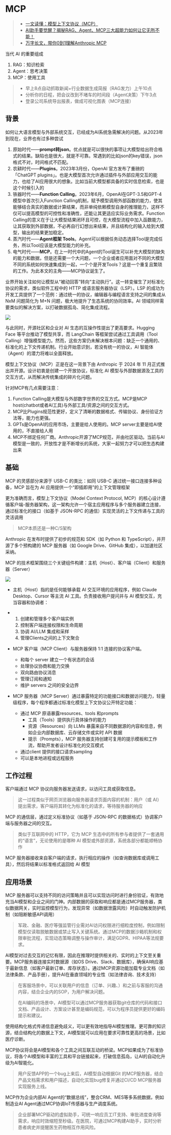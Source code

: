 # MCP

> - [一文读懂：模型上下文协议（MCP）](https://mp.weixin.qq.com/s/baBtZGVpMHNU7yoAwYbutg)
> - [AI助手要觉醒？揭秘RAG、Agent、MCP三大超能力如何让它无所不能！](https://mp.weixin.qq.com/s/-TnA9A2TgUUcG7hYWqbBnQ)
> - [万字长文，带你0到1理解Anthropic MCP](https://mp.weixin.qq.com/s/UyMH7gh-BC9ZJp9Z5kq8Uw)

当代 AI 的重要组成

1. RAG：知识检索
2. Agent：思考决策
3. MCP：使用工具

> - 早上8点自动抓取新闻+行业数据生成简报（RAG发力）上午10点
> - 分析你的日程，把会议改到不堵车的时间段（Agent决策）下午3点
> - 登录公司系统导出报表，做成可视化图表（MCP连接）

## 背景

如何让大语言模型与外部系统交互，已经成为AI系统急需解决的问题。从2023年到现在，业界也有过多种尝试

1. 原始时代——**prompt转json**。优点就是可以很快的事项让大模型给出符合格式的结果。缺陷也是很大，就是不可靠。常遇到的比如json的key错误，json格式不对，时间格式不匹配。
2. 农耕时代——**Plugins**。2023年3月份，OpenAI 官方发布了重磅的「ChatGPT plugins」。也是大模型首次允许通过插件与外部应用交互的能力，也给了AI应用很大的想象。比如当前大模型都具备的实时信息检索，也是这个时候引入的
3. 铁器时代——**Function Calling**。2023年6月，OpenAI在GPT-3.5和GPT-4模型中首次引入Function Calling机制，赋予模型调用外部函数的能力，使其能够结合真实的数据或计算结果，而非单纯依赖模型自身的推理能力，这样不仅可以提高模型的可控性和准确性，还能让其更适应实际业务需求。Function Calling的意义在于让大模型结果闭环且可控，在大模型流程中加入函数能力，让其获取到外部数据，不必再自行幻想出来结果，并且结构化的输入给到大模型，输出的结果更加稳定。
4. 蒸汽时代——**Agent框架 Tools**。Agent可以根据任务动态选择Tool是完成任务，所以Tool应该是大模型能力的补充。
5. 电气时代——**MCP**。在上一时代中的Agent的Tool诞生可以补充大模型的缺失的能力和数据，但是还需要一个大问题，一个企业或者应用面对不同的大模型不同的系统如何快速集成到一起，一个个是开发Tools？这是一个重复且繁琐的工作。为此本文的主角——MCP协议诞生了。

业界开始关注如何让模型从“被动回答”转向“主动执行”。这一转变催生了对标准化协议的需求，类似软件工程中的 HTTP 或语言服务器协议（LSP）。LSP 的成功为开发工具提供了一个范例：通过统一的协议，编辑器与编程语言支持之间的集成从 NxM 问题简化为 M+N 问题，极大地提升了生态系统的协同效率。AI 领域同样需要类似的解决方案，以打破数据孤岛、简化集成流程。

![](./img/mcp.png)

与此同时，开源社区和企业对 AI 生态的互操作性提出了更高要求。Hugging Face 等平台推动了模型共享，而 LangChain 等框架尝试通过工具调用（Tool Calling）增强模型能力。然而，这些方案仍未解决根本问题：缺乏一个通用的、标准化的上下文传递机制。行业开始意识到，若没有统一的协议，AI 智能体（Agent）的潜力将难以全面释放。

模型上下文协议（MCP）正是在这一背景下由 Anthropic 于 2024 年 11 月正式推出并开源。设计初衷是创建一个开放协议，标准化 AI 模型与外部数据源及工具的交互方式，从而解决传统集成的碎片化问题。

针对MCP有几点需要注意：

1. Function Calling是大模型与外部数字世界的交互方式。MCP是MCP host(chatbot或者AI工具)与外部工具/资源之间的交互方式。
2. MCP比Plugins规范性更好，定义了清晰的数据格式、传输协议、身份验证方法等，能力也更强。
3. GPTs是OpenAI的应用市场，主要是给人使用的。MCP server主要是给AI使用的，不直接给人用
4. MCP不绑定任何厂商。Anthropic开源了MCP规范，并由社区驱动。当前与AI模型是一致的，开放性才是不断增长的系统，大家一起努力才可以把生态构建出来

## 基础

MCP 的灵感部分来源于 USB-C 的类比：如同 USB-C 通过统一接口连接多种设备，MCP 旨在为 AI 应用提供一个“即插即用”的上下文管理框架

更为准确而言，模型上下文协议（Model Context Protocol, MCP）的核心设计遵循客户端-服务器架构，这一架构允许一个宿主应用程序与多个服务器建立连接，通过标准化的接口（如基于 JSON-RPC 的通信）实现灵活的上下文传递与工具的灵活调用

> MCP本质还是一种C/S架构

Anthropic 在发布时提供了初步的规范和 SDK（如 Python 和 TypeScript），并开源了多个预构建的 MCP 服务器（如 Google Drive、GitHub 集成），以加速社区采纳。

MCP 的技术框架围绕三个关键组件构建：主机（Host）、客户端（Client）和服务器（Server）

![](./img/mcp.gif)

- 主机（Host）指的是任何能够承载 AI 交互环境的应用程序，例如 Claude Desktop、Cursor 等主流 AI 工具。负责接收用户提问并与 AI 模型交互，充当容器和协调者：

- 1. 创建和管理多个客户端实例
  2. 控制客户端连接权限和生命周期
  3. 协调 AI/LLM 集成和采样
  4. 管理Clients之间的上下文聚合

- MCP 客户端（MCP Client）与服务器保持 1:1 连接的协议客户端。

  - 和每个 server 建立一个有状态的会话
  - 处理协议协商和能力交换
  - 双向路由协议消息
  - 管理订阅和通知
  - 维护 servers 之间的安全边界

- MCP 服务器（MCP Server）通过暴露特定的功能接口和数据访问能力，轻量级程序，每个程序都通过标准化模型上下文协议公开特定功能：

  - 通过 MCP 原语暴露resources、tools 和prompts
    - 工具（Tools）提供执行具体操作的能力
    - 资源（Resources）向 LLMs 暴露来自不同数据源的内容和信息，例如企业内部数据库、云存储文件或实时 API 数据
    - 提示（Prompts），MCP 服务器支持创建可复用的提示模板和工作流，帮助开发者设计标准化的交互模式
  - 通过client 提供的接口请求sampling
  - 可以是本地进程或远程服务

## 工作过程

客户端通过 MCP 协议向服务器发送请求，以访问工具或获取信息。

> 这一过程类似于网页浏览器向服务器请求页面内容的机制：用户（或 AI）提出需求，客户端将其转化为标准化的请求，等待服务器的响应

MCP 的通信层，通过定义标准协议（如基于 JSON-RPC 的数据格式）协调客户端与服务器之间的交互。

> 类似于互联网中的 HTTP，它为 MCP 生态中的所有参与者提供了一套通用的“语言”，无论使用的是哪种 AI 模型或外部资源，系统各部分都能顺畅协作

MCP 服务器接收来自客户端的请求，执行相应的操作（如查询数据库或调用工具），然后将结果以标准格式返回给 AI 模型

## 应用场景

MCP 服务器可以支持不同的访问策略并且可以实现访问时进行身份验证，有效地充当AI模型和企业之间的门神。内部数据的获取和响应都是通过MCP服务器，类似数据网关，实时监控模型行为，发现异常（如数据泄露风险）时自动触发防护机制（如阻断敏感API调用）

> 军政、金融、医疗等强监管行业需对AI访问权限进行细粒度控制，例如限制模型仅读取脱敏数据或禁止写入关键系统。通过MCP的数据沙箱机制和权限审批流程，实现动态策略调整与操作审计，满足GDPR、HIPAA等法规要求。

AI模型对过去交互的记忆有限，因此在推理时提供相关的、实时的上下文至关重要。MCP服务器连接实时数据源（如OS Drive、Slack、数据库），确保AI响应基于最新信息（如客户最新订单、库存状态）。通过MCP资源功能加载专业文档（如法律条款、产品手册），提升AI在垂直领域的专业性（如法律咨询、技术支持）

> 在客服场景中，可以关联用户的信息（订单、兴趣、）和之前与客服的沟通内容，结合企业内的SOP，为用户解决问题。
>
> 在AI编码的场景中，AI模型可以通过MCP服务器获取git仓库的代码和接口文档、产品设计、方案设计甚至是编码规范，可以为程序员提供更好的编码提示和建议。

使用结构化格式传递信息避免歧义，可以更有效地指导AI模型推理。更可靠的知识源，结合结构化的数据上下文，AI模型就可以应用在要求可靠性更高的场景，比如医疗诊断。

MCP协议将会是AI模型和各个工具之间互联互动的桥梁。MCP如果成为了标准协议，将各个AI模型和丰富的工具和平台链接起来，打破信息孤岛，让AI的自动化升级为AI智能化。

> 用户反馈APP的一个bug上来后，AI模型自动根据Git 的MCP服务器，结合产品文档需求和用户描述，自动化实现bug修复并通过CI/CD MCP服务器实现服务上线。

MCP作为企业内部AI Agent的“数据总线”，整合CRM、MES等多系统数据，例如制造业AI Agent通过MCP协调IoT传感器与生产调度系统。

> 企业部署MCP驱动的虚拟助手，可统一响应员工IT支持、审批进度查询等需求，响应时效缩短至秒级。在医院，可通过MCP构建AI助手，实时分析患者病史并提醒医生药物相互作用风险。
